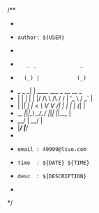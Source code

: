 /**
* <pre>
*     author: ${USER}
*
*        _ _              _
*       (_) |            (_)
*  _   _ _| | ____      ___ _ __   __ _
* | | | | | |/ /\ \ /\ / / | '_ \ / _` |
* | |_| | |   <  \ V  V /| | | | | (_| |
*  \__, |_|_|\_\  \_/\_/ |_|_| |_|\__, |
*   __/ |                          __/ |
*  |___/                          |___/
*
*     email : 49999@live.com
*     time  : ${DATE} ${TIME}
*     desc  : ${DESCRIPTION}
* </pre>
*/